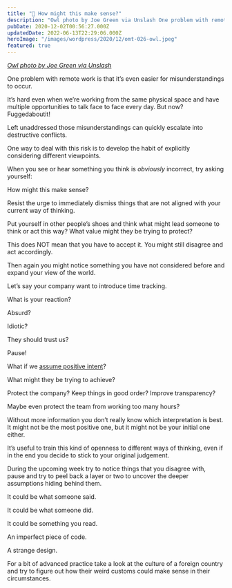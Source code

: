 ```yaml
---
title: "🤔 How might this make sense?"
description: "Owl photo by Joe Green via Unslash One problem with remote work is that it’s even easier for misunderstandings to occur. It’s hard even when we’re working from the same physical space and have mult..."
pubDate: 2020-12-02T00:56:27.000Z
updatedDate: 2022-06-13T22:29:06.000Z
heroImage: "/images/wordpress/2020/12/omt-026-owl.jpeg"
featured: true
---
```

[*Owl photo by Joe Green via Unslash*](https://unsplash.com/@jg?ref=localhost)

One problem with remote work is that it’s
even easier for misunderstandings to occur.

It’s hard even when we’re working from the same
physical space and have multiple opportunities to talk face to
face every day. But now? Fuggedaboutit!

Left unaddressed those misunderstandings can quickly
escalate into destructive conflicts.

One way to deal with this risk is to develop the habit of
explicitly considering different viewpoints.

When you see or hear something you think is
*obviously* incorrect, try asking yourself:

How might this make sense?

Resist the urge to immediately dismiss things that are not
aligned with your current way of thinking.

Put yourself in other people’s shoes and think
what might lead someone to think or act this way?
What value might they be trying to protect?

This does NOT mean that you have to accept it. You might still
disagree and act accordingly.

Then again you might notice something you have not considered
before and expand your view of the world.

Let’s say your company want to introduce time tracking.

What is your reaction?

Absurd?

Idiotic?

They should trust us?

Pause!

What if we
[assume positive intent](https://fluidcircle.net/2020/09/18/assume-positive-intent/?ref=localhost)?

What might they be trying to achieve?

Protect the company? Keep things in good order? Improve
transparency?

Maybe even protect the team from working too many hours?

Without more information you don’t really know which
interpretation is best. It might not be the most positive one,
but it might not be your initial one either.

It’s useful to train this kind of openness to different
ways of thinking, even if in the end you decide to stick to your
original judgement.

During the upcoming week try to notice things that you disagree
with, pause and try to peel back a layer or two to uncover the
deeper assumptions hiding behind them.

It could be what someone said.

It could be what someone did.

It could be something you read.

An imperfect piece of code.

A strange design.

For a bit of advanced practice take a look at the culture of a
foreign country and try to figure out how their weird customs
could make sense in their circumstances.